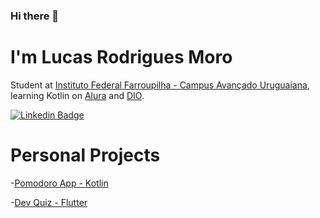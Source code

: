 ### Hi there 👋

# I'm Lucas Rodrigues Moro

Student at [Instituto Federal Farroupilha - Campus Avançado Uruguaiana](https://www.iffarroupilha.edu.br/uruguaiana), learning Kotlin on [Alura](https://www.alura.com.br/sobre) and [DIO](https://digitalinnovation.one).

[![Linkedin Badge](https://img.shields.io/badge/-LinkedIn-blue?style=flat-square&logo=Linkedin&logoColor=white&link=)](https://www.linkedin.com/in/lucasrmoro/)

# Personal Projects

-[Pomodoro App - Kotlin](https://github.com/lucasrmoro/PomodoroApp)

-[Dev Quiz - Flutter](https://github.com/lucasrmoro/DevQuiz)
